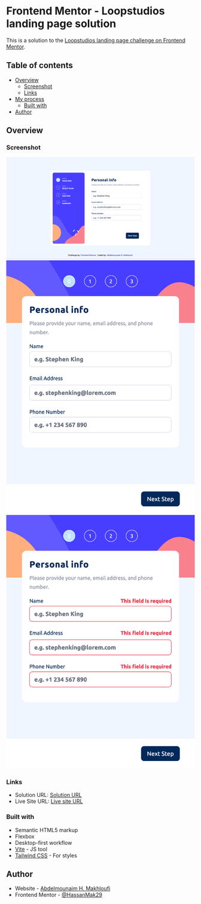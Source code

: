 # Frontend Mentor - Loopstudios landing page solution

This is a solution to the [Loopstudios landing page challenge on Frontend Mentor](https://www.frontendmentor.io/challenges/loopstudios-landing-page-N88J5Onjw).

## Table of contents

- [Overview](#overview)
  - [Screenshot](#screenshot)
  - [Links](#links)
- [My process](#my-process)
  - [Built with](#built-with)
- [Author](#author)

## Overview

### Screenshot

![](./screenshots/screenshot.jpg)
![](./screenshots/screenshot-mobile.jpg)
![](./screenshots/screenshot-mobile-invalid.jpg)

### Links

- Solution URL: [Solution URL](https://github.com/HassanMak29/frontend-mentor-loopside-landing-page)
- Live Site URL: [Live site URL](https://frontend-mentor-loopstudios-landing.netlify.app/)

### Built with

- Semantic HTML5 markup
- Flexbox
- Desktop-first workflow
- [Vite](https://vite.dev/) - JS tool
- [Tailwind CSS](https://tailwindcss.com/) - For styles

## Author

- Website - [Abdelmounaim H. Makhloufi](https://www.makhloufi.me)
- Frontend Mentor - [@HassanMak29](https://www.frontendmentor.io/profile/HassanMak29)
